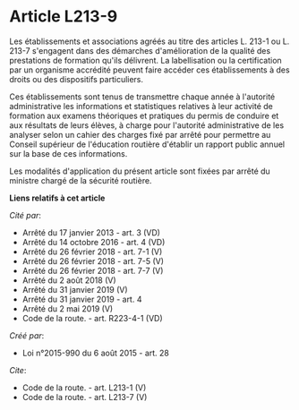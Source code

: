 # Article L213-9

Les établissements et associations agréés au titre des articles L. 213-1 ou L. 213-7 s'engagent dans des démarches
d'amélioration de la qualité des prestations de formation qu'ils délivrent. La labellisation ou la certification par un
organisme accrédité peuvent faire accéder ces établissements à des droits ou des dispositifs particuliers. 

Ces établissements sont tenus de transmettre chaque année à l'autorité administrative les informations et statistiques
relatives à leur activité de formation aux examens théoriques et pratiques du permis de conduire et aux résultats de leurs
élèves, à charge pour l'autorité administrative de les analyser selon un cahier des charges fixé par arrêté pour permettre au
Conseil supérieur de l'éducation routière d'établir un rapport public annuel sur la base de ces informations. 

Les modalités d'application du présent article sont fixées par arrêté du ministre chargé de la sécurité routière.

**Liens relatifs à cet article**

_Cité par_:

  - Arrêté du 17 janvier 2013 - art. 3 (VD)
  - Arrêté du 14 octobre 2016 - art. 4 (VD)
  - Arrêté du 26 février 2018 - art. 7-1 (V)
  - Arrêté du 26 février 2018 - art. 7-5 (V)
  - Arrêté du 26 février 2018 - art. 7-7 (V)
  - Arrêté du 2 août 2018 (V)
  - Arrêté du 31 janvier 2019 (V)
  - Arrêté du 31 janvier 2019 - art. 4
  - Arrêté du 2 mai 2019 (V)
  - Code de la route. - art. R223-4-1 (VD)

_Créé par_:

  - Loi n°2015-990 du 6 août 2015 - art. 28

_Cite_:

  - Code de la route. - art. L213-1 (V)
  - Code de la route. - art. L213-7 (V)
